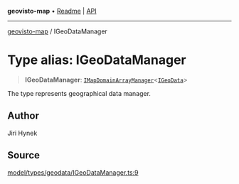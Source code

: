 **geovisto-map** • [Readme](../README.md) \| [API](../globals.md)

***

[geovisto-map](../README.md) / IGeoDataManager

# Type alias: IGeoDataManager

> **IGeoDataManager**: [`IMapDomainArrayManager`](../interfaces/IMapDomainArrayManager.md)\<[`IGeoData`](../interfaces/IGeoData.md)\>

The type represents geographical data manager.

## Author

Jiri Hynek

## Source

[model/types/geodata/IGeoDataManager.ts:9](https://github.com/geovisto/geovisto-map/blob/5ee2cb5d45c19062fc8fc6beefa2848c076518b6/src/model/types/geodata/IGeoDataManager.ts#L9)
